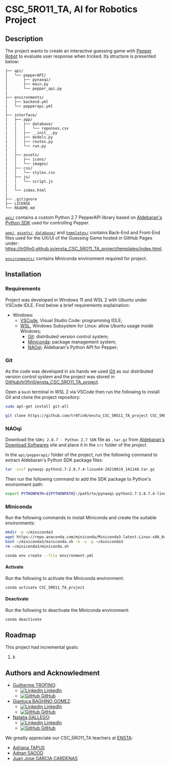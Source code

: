 # CSC_5RO11_TA, AI for Robotics Project

## Description

The project wants to create an interactive guessing game with [Pepper Robot](https://us.softbankrobotics.com/pepper) to evaluate user response when tricked. Its structure is presented below:

```
├── api/
│   └── pepperAPI/
│       ├── pynaoqi/
│       ├── main.py
│       └── pepper_api.py
|
├── environments/
│   ├── backend.yml
|   └── pepperapi.yml
|
├── interface/
|   ├── app/
|   |   ├── database/
|   |   │   └── reponses.csv
|   │   ├── __init__.py
|   │   ├── models.py
|   │   ├── routes.py
|   |   └── run.py
|   |
|   ├── assets/
|   │   ├── icons/
|   │   └── images/
|   ├── css/
|   │   └── styles.css
|   ├── js/
|   |   └── script.js
|   |
│   └── index.html
|
├── .gitignore
├── LICENSE
└── README.md
```

[`api/`](./api/) contains a custom Python 2.7 PepperAPI library based on [Aldebaran's Python SDK](https://www.aldebaran.com/en/support/nao-6/downloads-softwares) used for controlling Pepper.

[`app/`](./app/), [`assets/`](./assets/), [`database/`](./database/) and [`templates/`](./templates/) contains Back-End and Front-End files used for the UX/UI of the Guessing Game hosted in GitHub Pages under: https://tr0fin0.github.io/ensta_CSC_5RO11_TA_project/templates/index.html.

[`environments/`](./environments/) contains Miniconda environment required for project.

## Installation

### Requirements

Project was developed in Windows 11 and WSL 2 with Ubuntu under VSCode IDLE. Find below a brief requirements explaination:
- Windows:
  - [VSCode](https://code.visualstudio.com/download), Visual Studio Code: programming IDLE;
  - [WSL](https://learn.microsoft.com/en-us/windows/wsl/install), Windows Subsystem for Linux: allow Ubuntu usage inside Windows;
    - [Git](https://git-scm.com/downloads): distributed version control system;
    - [Miniconda](https://docs.anaconda.com/miniconda/miniconda-install/): package management system;
    - [NAOqi](https://www.aldebaran.com/en/support/nao-6/downloads-softwares): Aldebaran's Python API for Pepper;

### Git

As the code was developed in six hands we used [Git](https://git-scm.com/) as our distributed version control system and the project was stored in [GitHub/tr0fin0/ensta_CSC_5RO11_TA_project](https://github.com/tr0fin0/ensta_CSC_5RO11_TA_project).

Open a `bash` terminal in WSL 2 via VSCode then run the following to install Git and clone the project repository:

```bash
sudo apt-get install git-all

git clone https://github.com/tr0fin0/ensta_CSC_5RO11_TA_project CSC_5RO11_TA_project
```

### NAOqi

Download the `SDKs 2.8.7 - Python 2.7 SDK` file as `.tar.gz` from [Aldebaran's Download Softwares](https://www.aldebaran.com/en/support/nao-6/downloads-softwares) site and place it in the `src` folder of the project.

In the `api/pepperapi/` folder of the project, run the following command to extract Aldebaran's Python SDK package files:

```bash
tar -xvzf pynaoqi-python2.7-2.8.7.4-linux64-20210819_141148.tar.gz
```

Then run the following command to add the SDK package to Python's environment path:

```bash
export PYTHONPATH=${PYTHONPATH}:/path/to/pynaoqi-python2.7-2.8.7.4-linux64-20210819_141148/lib/python2.7/site-packages
```

### Miniconda

Run the following commands to install Miniconda and create the suitable environments:

```bash
mkdir -p ~/miniconda3
wget https://repo.anaconda.com/miniconda/Miniconda3-latest-Linux-x86_64.sh -O ~/miniconda3/miniconda.sh
bash ~/miniconda3/miniconda.sh -b -u -p ~/miniconda3
rm ~/miniconda3/miniconda.sh

conda env create --file environment.yml
```

#### Activate

Run the following to activate the Miniconda environment:
```bash
conda activate CSC_5RO11_TA_project
```

#### Deactivate

Run the following to deactivate the Miniconda environment:
```bash
conda deactivate
```

## Roadmap
This project had incremental goals:
1. k

## Authors and Acknowledment
- [Guilherme TROFINO](mailto:guilherme.trofino@ensta-paris.fr):
  - [![Linkedin](https://i.stack.imgur.com/gVE0j.png) LinkedIn](https://www.linkedin.com/in/guilherme-trofino/)
  - [![GitHub](https://i.stack.imgur.com/tskMh.png) GitHub](https://github.com/tr0fin0)
- [Gianluca BAGHINO GOMEZ](mailto:gianluca.baghino@ensta-paris.fr):
  - [![Linkedin](https://i.stack.imgur.com/gVE0j.png) LinkedIn]()
  - [![GitHub](https://i.stack.imgur.com/tskMh.png) GitHub](https://github.com/gianlucabaghino)
- [Natalia GALLEGO](mailto:natalia.gallego@ensta-paris.fr):
  - [![Linkedin](https://i.stack.imgur.com/gVE0j.png) LinkedIn](https://www.linkedin.com/in/natalia-gallego-castrillon-825a4b208/)
  - [![GitHub](https://i.stack.imgur.com/tskMh.png) GitHub](https://github.com/NataliaGCR)

We greatly appreciate our CSC_5RO11_TA teachers at [ENSTA](https://www.ensta-paris.fr/):
- [Adriana TAPUS](mailto:adriana.tapus@ensta-paris.fr)
- [Adnan SAOOD](mailto:adnan.saood@ensta-paris.fr)
- [Juan Jose GARCIA CARDENAS](mailto:juan-jose.garcia@ensta-paris.fr)
